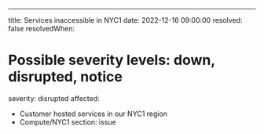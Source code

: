 ---
title: Services inaccessible in NYC1
date: 2022-12-16 09:00:00
resolved: false
resolvedWhen: 
# Possible severity levels: down, disrupted, notice
severity: disrupted
affected:
  - Customer hosted services in our NYC1 region
  - Compute/NYC1
section: issue
